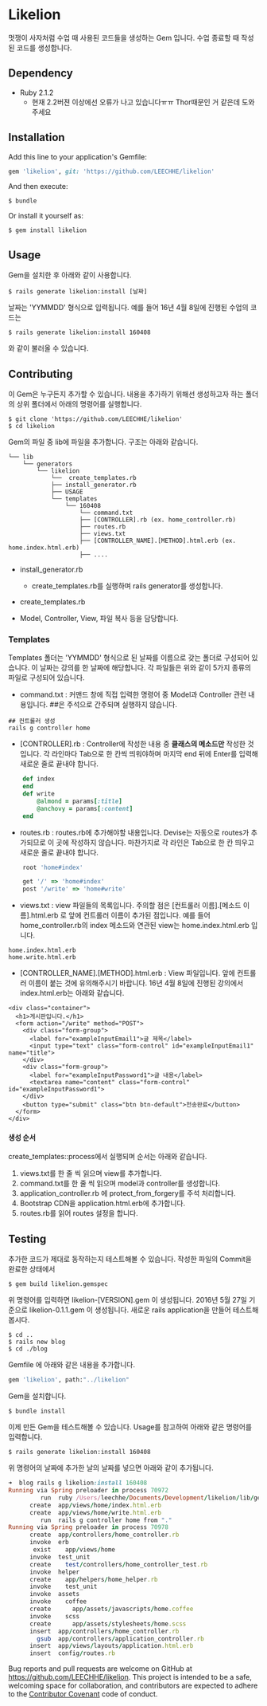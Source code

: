 # Likelion
멋쟁이 사자처럼 수업 때 사용된 코드들을 생성하는 Gem 입니다.
수업 종료할 때 작성된 코드를 생성합니다.

## Dependency
- Ruby 2.1.2
	- 현재 2.2버젼 이상에선 오류가 나고 있습니다ㅠㅠ Thor때문인 거 같은데 도와주세요

## Installation

Add this line to your application's Gemfile:

```ruby
gem 'likelion', git: 'https://github.com/LEECHHE/likelion'
```

And then execute:

    $ bundle

Or install it yourself as:

    $ gem install likelion

## Usage

Gem을 설치한 후 아래와 같이 사용합니다.

	$ rails generate likelion:install [날짜]

날짜는 'YYMMDD' 형식으로 입력됩니다. 예를 들어 16년 4월 8일에 진행된 수업의 코드는

	$ rails generate likelion:install 160408

와 같이 불러올 수 있습니다.

## Contributing
이 Gem은 누구든지 추가할 수 있습니다. 내용을 추가하기 위해선 생성하고자 하는 폴더의 상위 폴더에서 아래의 명령어를 실행합니다.

	$ git clone 'https://github.com/LEECHHE/likelion'
    $ cd likelion

Gem의 파일 중 lib에 파일을 추가합니다. 구조는 아래와 같습니다.

	└── lib
		└── generators
			└── likelion
				└──  create_templates.rb
				├── install_generator.rb
				├── USAGE
				└── templates
					└── 160408
						└── command.txt
		          		├── [CONTROLLER].rb (ex. home_controller.rb)
		          		├── routes.rb
		          		├── views.txt
		          		├── [CONTROLLER_NAME].[METHOD].html.erb (ex. home.index.html.erb)
		          		├── ....

            
- install_generator.rb
 	- create_templates.rb를 실행하며 rails generator를 생성합니다.

- create_templates.rb
 - Model, Controller, View, 파일 복사 등을 담당합니다.

### Templates
Templates 폴더는 'YYMMDD' 형식으로 된 날짜를 이름으로 갖는 폴더로 구성되어 있습니다. 이 날짜는 강의를 한 날짜에 해당합니다. 각 파일들은 위와 같이 5가지 종류의 파일로 구성되어 있습니다. 
- command.txt : 커맨드 창에 직접 입력한 명령어 중 Model과 Controller 관련 내용입니다. ##은 주석으로 간주되며 실행하지 않습니다.

```
## 컨트롤러 생성
rails g controller home
```

- [CONTROLLER].rb : Controller에 작성한 내용 중 <b>클래스의 메소드만</b> 작성한 것입니다. 각 라인마다 Tab으로 한 칸씩 띄워야하며 마지막 end 뒤에 Enter를 입력해 새로운 줄로 끝내야 합니다.


```ruby
	def index
	end
	def write
		@almond = params[:title]
		@anchovy = params[:content]
	end

```

- routes.rb : routes.rb에 추가해야할 내용입니다. Devise는 자동으로 routes가 추가되므로 이 곳에 작성하지 않습니다. 마찬가지로 각 라인은 Tab으로 한 칸 띄우고 새로운 줄로 끝내야 합니다.


```ruby
	root 'home#index'

	get '/' => 'home#index'
	post '/write' => 'home#write'


```

- views.txt : view 파일들의 목록입니다. 주의할 점은 [컨트롤러 이름].[메소드 이름].html.erb 로 앞에 컨트롤러 이름이 추가된 점입니다. 예를 들어 home_controller.rb의 index 메소드와 연관된 view는 home.index.html.erb 입니다.


```
home.index.html.erb
home.write.html.erb

```

- [CONTROLLER_NAME].[METHOD].html.erb : View 파일입니다. 앞에 컨트롤러 이름이 붙는 것에 유의해주시기 바랍니다. 16년 4월 8일에 진행된 강의에서 index.html.erb는 아래와 같습니다.

```erb
<div class="container">
  <h1>게시판입니다.</h1>
  <form action="/write" method="POST">
    <div class="form-group">
      <label for="exampleInputEmail1">글 제목</label>
      <input type="text" class="form-control" id="exampleInputEmail1" name="title">
    </div>
    <div class="form-group">
      <label for="exampleInputPassword1">글 내용</label>
      <textarea name="content" class="form-control" id="exampleInputPassword1">
    </div>
    <button type="submit" class="btn btn-default">전송완료</button>
  </form>
</div>
```

#### 생성 순서
create_templates::process에서 실행되며 순서는 아래와 같습니다.

1. views.txt를 한 줄 씩 읽으며 view를 추가합니다.
2. command.txt를 한 줄 씩 읽으며 model과 controller를 생성합니다.
3. application_controller.rb 에 protect_from_forgery를 주석 처리합니다.
4. Bootstrap CDN을 application.html.erb에 추가합니다.
5. routes.rb를 읽어 routes 설정을 합니다.

## Testing
추가한 코드가 제대로 동작하는지 테스트해볼 수 있습니다. 작성한 파일의 Commit을 완료한 상태에서

	$ gem build likelion.gemspec
    
위 명령어를 입력하면 likelion-[VERSION].gem 이 생성됩니다. 2016년 5월 27일 기준으로 likelion-0.1.1.gem 이 생성됩니다. 새로운 rails application을 만들어 테스트해봅시다.

	$ cd ..
    $ rails new blog
    $ cd ./blog
    
Gemfile 에 아래와 같은 내용을 추가합니다.
```ruby
gem 'likelion', path:"../likelion"
```
Gem을 설치합니다.

    $ bundle install


이제 만든 Gem을 테스트해볼 수 있습니다. Usage를 참고하여 아래와 같은 명령어를 입력합니다.

	$ rails generate likelion:install 160408

위 명령어의 날짜에 추가한 날의 날짜를 넣으면 아래와 같이 추가됩니다.

```ruby
➜  blog rails g likelion:install 160408
Running via Spring preloader in process 70972
         run  ruby /Users/leechhe/Documents/Development/likelion/lib/generators/likelion/create_templates.rb 160408 from "."
      create  app/views/home/index.html.erb
      create  app/views/home/write.html.erb
         run  rails g controller home from "."
Running via Spring preloader in process 70978
      create  app/controllers/home_controller.rb
      invoke  erb
       exist    app/views/home
      invoke  test_unit
      create    test/controllers/home_controller_test.rb
      invoke  helper
      create    app/helpers/home_helper.rb
      invoke    test_unit
      invoke  assets
      invoke    coffee
      create      app/assets/javascripts/home.coffee
      invoke    scss
      create      app/assets/stylesheets/home.scss
      insert  app/controllers/home_controller.rb
        gsub  app/controllers/application_controller.rb
      insert  app/views/layouts/application.html.erb
      insert  config/routes.rb
```


Bug reports and pull requests are welcome on GitHub at https://github.com/LEECHHE/likelion. This project is intended to be a safe, welcoming space for collaboration, and contributors are expected to adhere to the [Contributor Covenant](http://contributor-covenant.org) code of conduct.

